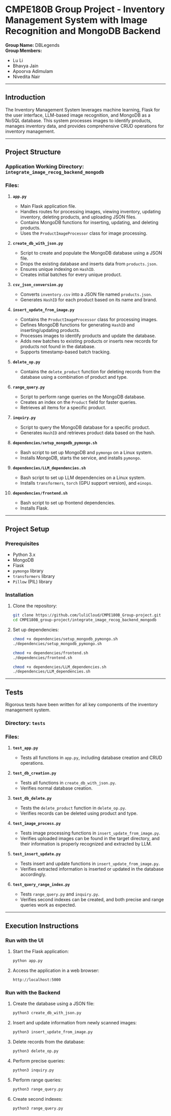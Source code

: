 
# CMPE180B Group Project - Inventory Management System with Image Recognition and MongoDB Backend

**Group Name:** DBLegends  
**Group Members:**  
- Lu Li  
- Bhavya Jain  
- Apoorva Adimulam  
- Nivedita Nair  

---

## Introduction

The Inventory Management System leverages machine learning, Flask for the user interface, LLM-based image recognition, and MongoDB as a NoSQL database. This system processes images to identify products, manages inventory data, and provides comprehensive CRUD operations for inventory management.

---

## Project Structure

### **Application Working Directory**: `integrate_image_recog_backend_mongodb`

### **Files:**

1. **`app.py`**  
   - Main Flask application file.  
   - Handles routes for processing images, viewing inventory, updating inventory, deleting products, and uploading JSON files.  
   - Contains MongoDB functions for inserting, updating, and deleting products.  
   - Uses the `ProductImageProcessor` class for image processing.

2. **`create_db_with_json.py`**  
   - Script to create and populate the MongoDB database using a JSON file.  
   - Drops the existing database and inserts data from `products.json`.  
   - Ensures unique indexing on `HashID`.  
   - Creates initial batches for every unique product.

3. **`csv_json_conversion.py`**  
   - Converts `inventory.csv` into a JSON file named `products.json`.  
   - Generates `HashID` for each product based on its name and brand.

4. **`insert_update_from_image.py`**  
   - Contains the `ProductImageProcessor` class for processing images.  
   - Defines MongoDB functions for generating `HashID` and inserting/updating products.  
   - Processes images to identify products and update the database.  
   - Adds new batches to existing products or inserts new records for products not found in the database.  
   - Supports timestamp-based batch tracking.

5. **`delete_op.py`**  
   - Contains the `delete_product` function for deleting records from the database using a combination of product and type.

6. **`range_query.py`**  
   - Script to perform range queries on the MongoDB database.  
   - Creates an index on the `Product` field for faster queries.  
   - Retrieves all items for a specific product.

7. **`inquiry.py`**  
   - Script to query the MongoDB database for a specific product.  
   - Generates `HashID` and retrieves product data based on the hash.

8. **`dependencies/setup_mongodb_pymongo.sh`**  
   - Bash script to set up MongoDB and `pymongo` on a Linux system.  
   - Installs MongoDB, starts the service, and installs `pymongo`.

9. **`dependencies/LLM_dependencies.sh`**  
   - Bash script to set up LLM dependencies on a Linux system.  
   - Installs `transformers`, `torch` (GPU support version), and `einops`.

10. **`dependencies/frontend.sh`**  
    - Bash script to set up frontend dependencies.  
    - Installs Flask.

---

## Project Setup

### **Prerequisites**

- Python 3.x  
- MongoDB  
- Flask  
- `pymongo` library  
- `transformers` library  
- `Pillow` (PIL) library  

### **Installation**

1. Clone the repository:
   ```bash
   git clone https://github.com/luliCloud/CMPE180B_Group-project.git
   cd CMPE180B_group-project/integrate_image_recog_backend_mongodb
   ```

2. Set up dependencies:
   ```bash
   chmod +x dependencies/setup_mongodb_pymongo.sh
   ./dependencies/setup_mongodb_pymongo.sh

   chmod +x dependencies/frontend.sh
   ./dependencies/frontend.sh

   chmod +x dependencies/LLM_dependencies.sh
   ./dependencies/LLM_dependencies.sh
   ```

---

## Tests

Rigorous tests have been written for all key components of the inventory management system.

### **Directory**: `tests`

### **Files:**

1. **`test_app.py`**  
   - Tests all functions in `app.py`, including database creation and CRUD operations.

2. **`test_db_creation.py`**  
   - Tests all functions in `create_db_with_json.py`.  
   - Verifies normal database creation.

3. **`test_db_delete.py`**  
   - Tests the `delete_product` function in `delete_op.py`.  
   - Verifies records can be deleted using product and type.

4. **`test_image_process.py`**  
   - Tests image processing functions in `insert_update_from_image.py`.  
   - Verifies uploaded images can be found in the target directory, and their information is properly recognized and extracted by LLM.

5. **`test_insert_update.py`**  
   - Tests insert and update functions in `insert_update_from_image.py`.  
   - Verifies extracted information is inserted or updated in the database accordingly.

6. **`test_query_range_index.py`**  
   - Tests `range_query.py` and `inquiry.py`.  
   - Verifies second indexes can be created, and both precise and range queries work as expected.

---

## Execution Instructions

### **Run with the UI**

1. Start the Flask application:
   ```bash
   python app.py
   ```
2. Access the application in a web browser:
   ```
   http://localhost:5000
   ```

### **Run with the Backend**

1. Create the database using a JSON file:
   ```bash
   python3 create_db_with_json.py
   ```

2. Insert and update information from newly scanned images:
   ```bash
   python3 insert_update_from_image.py
   ```

3. Delete records from the database:
   ```bash
   python3 delete_op.py
   ```

4. Perform precise queries:
   ```bash
   python3 inquiry.py
   ```

5. Perform range queries:
   ```bash
   python3 range_query.py
   ```

6. Create second indexes:
   ```bash
   python3 range_query.py
   ```
